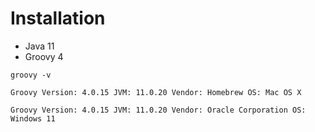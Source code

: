 # Installation

* Java 11
* Groovy 4

```
groovy -v

Groovy Version: 4.0.15 JVM: 11.0.20 Vendor: Homebrew OS: Mac OS X

Groovy Version: 4.0.15 JVM: 11.0.20 Vendor: Oracle Corporation OS: Windows 11

```